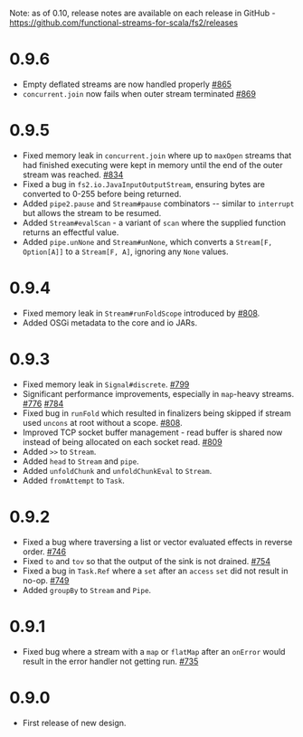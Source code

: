 Note: as of 0.10, release notes are available on each release in GitHub - https://github.com/functional-streams-for-scala/fs2/releases

0.9.6
=====
 - Empty deflated streams are now handled properly [#865](https://github.com/functional-streams-for-scala/fs2/pull/865)
 - `concurrent.join` now fails when outer stream terminated [#869](https://github.com/functional-streams-for-scala/fs2/pull/869)

0.9.5
=====
 - Fixed memory leak in `concurrent.join` where up to `maxOpen` streams that had finished executing were kept in memory until the end of the outer stream was reached. [#834](https://github.com/functional-streams-for-scala/fs2/issues/834)
 - Fixed a bug in `fs2.io.JavaInputOutputStream`, ensuring bytes are converted to 0-255 before being returned.
 - Added `pipe2.pause` and `Stream#pause` combinators -- similar to `interrupt` but allows the stream to be resumed.
 - Added `Stream#evalScan` - a variant of `scan` where the supplied function returns an effectful value.
 - Added `pipe.unNone` and `Stream#unNone`, which converts a `Stream[F, Option[A]]` to a `Stream[F, A]`, ignoring any `None` values.

0.9.4
=====
 - Fixed memory leak in `Stream#runFoldScope` introduced by [#808](https://github.com/functional-streams-for-scala/fs2/issues/808).
 - Added OSGi metadata to the core and io JARs.

0.9.3
=====
 - Fixed memory leak in `Signal#discrete`. [#799](https://github.com/functional-streams-for-scala/fs2/issues/799)
 - Significant performance improvements, especially in `map`-heavy streams. [#776](https://github.com/functional-streams-for-scala/fs2/pull/776) [#784](https://github.com/functional-streams-for-scala/fs2/pull/784)
 - Fixed bug in `runFold` which resulted in finalizers being skipped if stream used `uncons` at root without a scope. [#808](https://github.com/functional-streams-for-scala/fs2/pull/808).
 - Improved TCP socket buffer management - read buffer is shared now instead of being allocated on each socket read. [#809](https://github.com/functional-streams-for-scala/fs2/pull/809)
 - Added `>>` to `Stream`.
 - Added `head` to `Stream` and `pipe`.
 - Added `unfoldChunk` and `unfoldChunkEval` to `Stream`.
 - Added `fromAttempt` to `Task`.

0.9.2
=====
 - Fixed a bug where traversing a list or vector evaluated effects in reverse order. [#746](https://github.com/functional-streams-for-scala/fs2/issues/746)
 - Fixed `to` and `tov` so that the output of the sink is not drained. [#754](https://github.com/functional-streams-for-scala/fs2/pull/754)
 - Fixed a bug in `Task.Ref` where a `set` after an `access` `set` did not result in no-op. [#749](https://github.com/functional-streams-for-scala/fs2/pull/749)
 - Added `groupBy` to `Stream` and `Pipe`.

0.9.1
=====
 - Fixed bug where a stream with a `map` or `flatMap` after an `onError` would result in the error handler not getting run. [#735](https://github.com/functional-streams-for-scala/fs2/issues/735)

0.9.0
=====
 - First release of new design.
